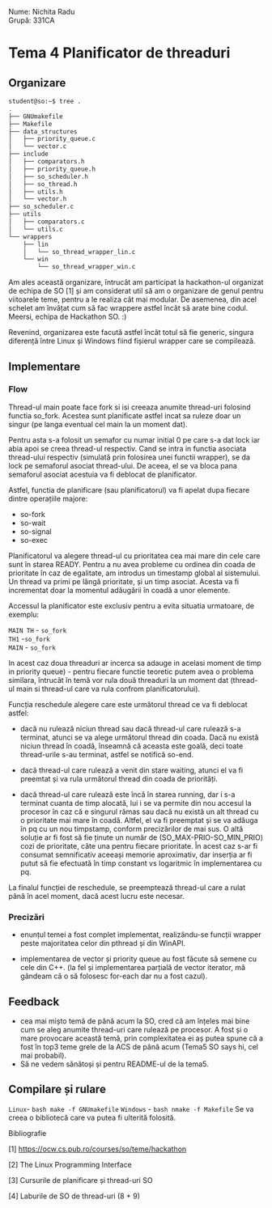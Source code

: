 Nume: Nichita Radu\
Grupă: 331CA

# Tema 4 Planificator de threaduri

## Organizare

```bash
student@so:~$ tree .
.
├── GNUmakefile
├── Makefile
├── data_structures
│   ├── priority_queue.c
│   └── vector.c
├── include
│   ├── comparators.h
│   ├── priority_queue.h
│   ├── so_scheduler.h
│   ├── so_thread.h
│   ├── utils.h
│   └── vector.h
├── so_scheduler.c
├── utils
│   ├── comparators.c
│   └── utils.c
└── wrappers
    ├── lin
    │   └── so_thread_wrapper_lin.c
    └── win
        └── so_thread_wrapper_win.c
```

Am ales această organizare, întrucât am participat la hackathon-ul organizat de echipa de SO [1] și am considerat util să am o organizare de genul pentru viitoarele teme, pentru a le realiza cât mai modular. De asemenea, din acel schelet am învățat cum să fac wrappere astfel încât să arate bine codul. Meersi, echipa de Hackathon SO. :)

Revenind, organizarea este facută astfel încât totul să fie generic, singura diferență între Linux și Windows fiind fișierul wrapper care se compilează.

## Implementare

### Flow

Thread-ul main poate face fork si isi creeaza anumite thread-uri folosind functia so_fork. Acestea sunt planificate astfel incat sa ruleze doar un singur (pe langa eventual cel main la un moment dat).

Pentru asta s-a folosit un semafor cu numar initial 0 pe care s-a dat lock iar abia apoi se creea thread-ul respectiv. Cand se intra in functia asociata thread-ului respectiv (simulată prin folosirea unei functii wrapper), se da lock pe semaforul asociat thread-ului. De aceea, el se va bloca pana semaforul asociat acestuia va fi deblocat de planificator.

Astfel, functia de planificare (sau planificatorul) va fi apelat dupa fiecare dintre operațiile majore:
* so-fork
* so-wait
* so-signal
* so-exec

Planificatorul va alegere thread-ul cu prioritatea cea mai mare din cele care sunt în starea READY. Pentru a nu avea probleme cu ordinea din coada de prioritate în caz de egalitate, am introdus un timestamp global al sistemului. Un thread va primi pe lângă prioritate, și un timp asociat. Acesta va fi incrementat doar la momentul adăugării în coadă a unor elemente.

Accessul la planificator este exclusiv pentru a evita situatia urmatoare, de exemplu:

`MAIN TH` - `so_fork`\
`TH1` -`so_fork`\
`MAIN` - `so_fork`

In acest caz doua threaduri ar incerca sa adauge in acelasi moment de timp in priority queue) - pentru fiecare functie teoretic putem avea o problema similara, întrucât în temă vor rula două threaduri la un moment dat (thread-ul main si thread-ul care va rula confrom planificatorului).

Funcția reschedule alegere care este următorul thread ce va fi deblocat astfel:

* dacă nu rulează niciun thread sau dacă thread-ul care rulează s-a terminat, atunci se va alege următorul thread din coada. Dacă nu există niciun thread în coadă, înseamnă că aceasta este goală, deci toate thread-urile s-au terminat, astfel se notifică so-end.

* dacă thread-ul care rulează a venit din stare waiting, atunci el va fi preemtat și va rula următorul thread din coada de priorități.

* dacă thread-ul care rulează este încă în starea running, dar i s-a terminat cuanta de timp alocată, lui i se va permite din nou accesul la procesor în caz că e singurul rămas sau dacă nu există un alt thread cu o prioritate mai mare în coadă. Altfel, el va fi preemptat și se va adăuga în pq cu un nou timpstamp, conform precizărilor de mai sus. O altă soluție ar fi fost să fie ținute un număr de (SO_MAX-PRIO-SO_MIN_PRIO) cozi de prioritate, câte una pentru fiecare prioritate. În acest caz s-ar fi consumat semnificativ aceeași memorie aproximativ, dar inserția ar fi putut să fie efectuată în timp constant vs logaritmic în implementarea cu pq.

La finalul funcției de reschedule, se preemptează thread-ul care a rulat până în acel moment, dacă acest lucru este necesar.

### Precizări

* enunțul temei a fost complet implementat, realizându-se funcții wrapper peste majoritatea celor din pthread și din WinAPI.

* implementarea de vector și priority queue au fost făcute să semene cu cele din C++. (la fel și implementarea parțială de vector iterator, mă gândeam că o să folosesc for-each dar nu a fost cazul).

## Feedback

* cea mai mișto temă de până acum la SO, cred că am înțeles mai bine cum se aleg anumite thread-uri care rulează pe procesor. A fost și o mare provocare această temă, prin complexitatea ei aș putea spune că a fost în top3 teme grele de la ACS de până acum (Tema5 SO says hi, cel mai probabil).
* Să ne vedem sănătoși și pentru README-ul de la tema5.

## Compilare și rulare

`Linux`- ```bash make -f GNUmakefile```
`Windows` - ```bash nmake -f Makefile```
Se va creea o bibliotecă care va putea fi ulterită folosită.

Bibliografie

[1] https://ocw.cs.pub.ro/courses/so/teme/hackathon

[2] The Linux Programming Interface

[3] Cursurile de planificare și thread-uri SO

[4] Laburile de SO de thread-uri (8 + 9)

